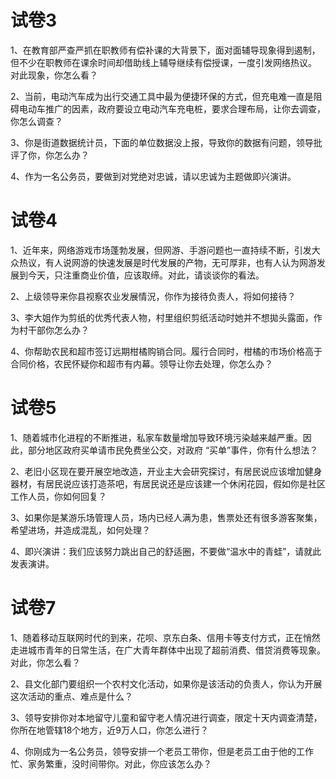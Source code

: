 # 试卷3

1、在教育部严查严抓在职教师有偿补课的大背景下，面对面辅导现象得到遏制，但不少在职教师在课余时间却借助线上辅导继续有偿授课，一度引发网络热议。
对此现象，你怎么看？

2、当前，电动汽车成为出行交通工具中最为便捷环保的方式，但充电难一直是阻碍电动车推广的因素，政府要设立电动汽车充电桩，要求合理布局，让你去调查，你怎么调查？

3、你是街道数据统计员，下面的单位数据没上报，导致你的数据有问题，领导批评了你，你怎么办？

4、作为一名公务员，要做到对党绝对忠诚，请以忠诚为主题做即兴演讲。


# 试卷4

1、近年来，网络游戏市场蓬勃发展，但网游、手游问题也一直持续不断，引发大众热议，有人说网游的快速发展是时代发展的产物，无可厚非，也有人认为网游发展到今天，只注重商业价值，应该取缔。对此，请谈谈你的看法。

2、上级领导来你县视察农业发展情況，你作为接待负责人，将如何接待？

3、李大姐作为剪纸的优秀代表人物，村里组织剪纸活动时她并不想拋头露面，作为村干部你怎么办？

4、你帮助农民和超市签订远期柑橘购销合同。履行合同时，柑橘的市场价格高于合同价格，农民怀疑你和超市有内幕。领导让你去处理，你怎么办？


# 试卷5

1、随着城市化进程的不断推进，私家车数量增加导致环境污染越来越严重。因此，部分地区政府买单请市民免费坐公交，对政府 “买单”事件，你有什么想法？

2、老旧小区现在要开展空地改造，开业主大会研究探讨，有居民说应该增加健身器材，有居民说应该打造茶吧，有居民说还是应该建一个休闲花园，假如你是社区工作人员，你如何回复？

3、如果你是某游乐场管理人员，场内已经人满为患，售票处还有很多游客聚集，希望进场，并造成混乱，如何处理？

4、即兴演讲：我们应该努力跳出自己的舒适圈，不要做“温水中的青蛙”，请就此发表演讲。



# 试卷7

1、随着移动互联网时代的到来，花呗、京东白条、信用卡等支付方式，正在悄然走进城市青年的日常生活，在广大青年群体中出现了超前消费、借贷消费等现象。对此，你怎么看？

2、县文化部门要组织一个农村文化活动，如果你是该活动的负责人，你认为开展这次活动的重点、难点是什么？

3、领导安排你对本地留守儿童和留守老人情况进行调查，限定十天内调查清楚，你所在地管辖18个地方，近9万人口，你怎么进行？

4、你刚成为一名公务员，领导安排一个老员工带你，但是老员工由于他的工作忙、家务繁重，没时间带你。对此，你应该怎么办？

